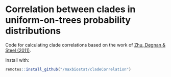 # Correlation between clades in uniform-on-trees probability distributions
Code for calculating clade correlations based on the work of [Zhu, Degnan &amp; Steel (2011)](https://arxiv.org/pdf/1101.1311).

Install with:
```r
remotes::install_github("/maxbiostat/cladeCorrelation")
```
